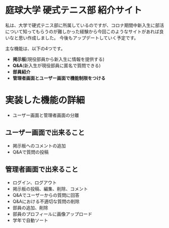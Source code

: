 
# 庭球大学 硬式テニス部 紹介サイト
私は、大学で硬式テニス部に所属しているのですが、コロナ期間中新入生に部活について知ってもらうのが難しかった経験から今回このようなサイトがあれば良いなと思い作成しました。
今後もアップデートしていく予定です。

主な機能は、以下の4つです。

- **掲示板**(現役部員から新入生に情報を提供する)
- **Q&A**(新入生が現役部員に匿名で質問できる)
- **部員紹介**
- **管理者画面とユーザー画面で機能制限をつける**

# 実装した機能の詳細
- ユーザー画面と管理者画面の分離

## ユーザー画面で出来ること
- 掲示板へのコメントの追加
- Q&Aで質問の投稿

## 管理者画面で出来ること
- ログイン、ログアウト
- 掲示板の投稿、編集、削除、コメント
- Q&Aでユーザーからの質問に回答
- Q&Aにおける不適切な質問の削除
- 部員の追加、削除
- 部員のプロフィールに画像アップロード
- 学年で自動ソート


